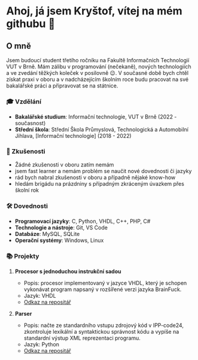 # Ahoj, já jsem Kryštof, vítej na mém githubu 👋

## O mně

Jsem budoucí student třetího ročníku na Fakultě Informačních Technologií VUT v Brně. Mám zálibu v programování (nečekaně), nových technologiích a ve zvedání těžkých koleček v posilovně 😉. V současné době bych chtěl získat praxi v oboru a v nadcházejícím školním roce budu pracovat na své bakalářské práci a připravovat se na státnice.

### 🎓 Vzdělání

- **Bakalářské studium**: Informační technologie, VUT v Brně (2022 - současnost)
- **Střední škola**: Střední Škola Průmyslová, Technologická a Automobilní Jihlava, [Informační technologie] (2018 - 2022)

### 💼 Zkušenosti

- Žádné zkušenosti v oboru zatím nemám
- jsem fast learner a nemám problém se naučit nové dovednosti či jazyky
- rád bych nabral zkušenosti v oboru a případně nějaké know-how
- hledám brigádu na prázdniny s případným zkráceným úvazkem přes školní rok

### 🛠️ Dovednosti

- **Programovací jazyky**: C, Python, VHDL, C++, PHP, C#
- **Technologie a nástroje**: Git, VS Code
- **Databáze**: MySQL, SQLite
- **Operační systémy**: Windows, Linux

### 📚 Projekty

1. **Procesor s jednoduchou instrukční sadou**
   - Popis: procesor implementovaný v jazyce VHDL, který je schopen vykonávat program napsaný v rozšířené verzi jazyka BrainFuck.
   - Jazyk: VHDL
   - [Odkaz na repositář](https://github.com/Michkr123/VUT/tree/4368f73f0d323704da991ebc2031cae958bf21ec/3.semestr/INP/INP_1)

2. **Parser**
   - Popis: načte ze standardního vstupu zdrojový kód v IPP-code24, zkontroluje lexikální a syntaktickou správnost kódu a vypíše na standardní
výstup XML reprezentaci programu.
   - Jazyk: Python
   - [Odkaz na repositář](https://github.com/Michkr123/VUT/tree/a6524a7d0ac3b52d0882390771305d7f068de079/4.semestr/IPP/parser%20-%20python)
